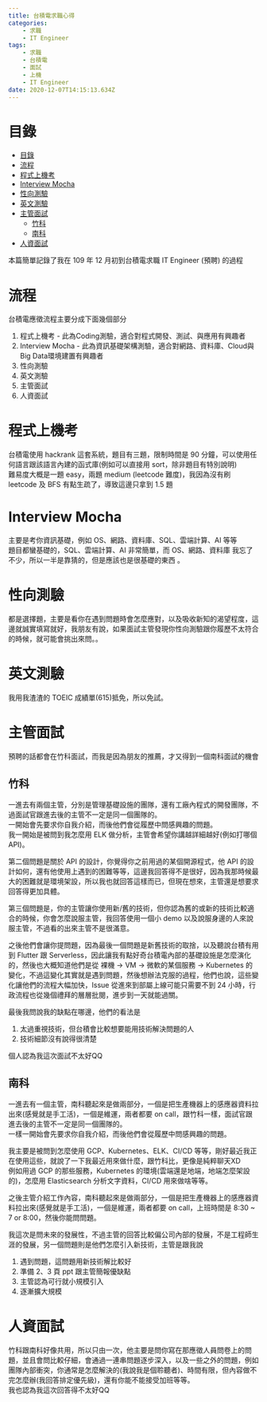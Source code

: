 ```yaml
---
title: 台積電求職心得
categories:
    - 求職
    - IT Engineer
tags:
    - 求職
    - 台積電
    - 面試
    - 上機
    - IT Engineer
date: 2020-12-07T14:15:13.634Z
---
```


# 目錄
- [目錄](#目錄)
- [流程](#流程)
- [程式上機考](#程式上機考)
- [Interview Mocha](#interview-mocha)
- [性向測驗](#性向測驗)
- [英文測驗](#英文測驗)
- [主管面試](#主管面試)
  - [竹科](#竹科)
  - [南科](#南科)
- [人資面試](#人資面試)


本篇簡單記錄了我在 109 年 12 月初到台積電求職 IT Engineer (預聘) 的過程

# 流程
台積電應徵流程主要分成下面幾個部分

1. 程式上機考 - 此為Coding測驗，適合對程式開發、測試、與應用有興趣者
2. Interview Mocha - 此為資訊基礎架構測驗，適合對網路、資料庫、Cloud與Big Data環境建置有興趣者
3. 性向測驗
4. 英文測驗
5. 主管面試
6. 人資面試

# 程式上機考
台積電使用 hackrank 這套系統，題目有三題，限制時間是 90 分鐘，可以使用任何語言跟該語言內建的函式庫(例如可以直接用 sort，除非題目有特別說明)  
難易度大概是一題 easy，兩題 medium (leetcode 難度)，我因為沒有刷 leetcode 及 BFS 有點生疏了，導致這邊只拿到 1.5 題  

# Interview Mocha
主要是考你資訊基礎，例如 OS、網路、資料庫、SQL、雲端計算、AI 等等  
題目都蠻基礎的，SQL、雲端計算、AI 非常簡單，而 OS、網路、資料庫 我忘了不少，所以一半是靠猜的，但是應該也是很基礎的東西  。

# 性向測驗
都是選擇題，主要是看你在遇到問題時會怎麼應對，以及吸收新知的渴望程度，這邊就誠實填寫就好，我朋友有說，如果面試主管發現你性向測驗跟你履歷不太符合的時候，就可能會挑出來問。。

# 英文測驗
我用我渣渣的 TOEIC 成績單(615)抵免，所以免試。

# 主管面試
預聘的話都會在竹科面試，而我是因為朋友的推薦，才又得到一個南科面試的機會

## 竹科
一進去有兩個主管，分別是管理基礎設施的團隊，還有工廠內程式的開發團隊，不過面試官跟進去後的主管不一定是同一個團隊的。  
一開始會先要求你自我介紹，而後他們會從履歷中問感興趣的問題。  
我一開始是被問到我怎麼用 ELK 做分析，主管會希望你講越詳細越好(例如打哪個 API)。  


第二個問題是關於 API 的設計，你覺得你之前用過的某個開源程式，他 API 的設計如何，還有他使用上遇到的困難等等，這邊我回答得不是很好，因為我那時候最大的困難就是環境架設，所以我也就回答這樣而已，但現在想來，主管還是想要求回答得更加具體。  


第三個問題是，你的主管讓你使用新/舊的技術，但你認為舊的或新的技術比較適合的時候，你會怎麼說服主管，我回答使用一個小 demo 以及說服身邊的人來說服主管，不過看的出來主管不是很滿意。  

之後他們會讓你提問題，因為最後一個問題是新舊技術的取捨，以及聽說台積有用到 Flutter 跟 Serverless，因此讓我有點好奇台積電內部的基礎設施是怎麼演化的，然後也大概知道他們是從 裸機 -> VM -> 微軟的某個服務 -> Kubernetes 的變化，不過這變化其實就是遇到問題，然後想辦法克服的過程，他們也說，這些變化讓他們的流程大幅加快，Issue 從進來到部屬上線可能只需要不到 24 小時，行政流程也從幾個禮拜的層層批閱，進步到一天就能過關。  

最後我問說我的缺點在哪邊，他們的看法是 
1. 太過重視技術，但台積會比較想要能用技術解決問題的人
2. 技術細節沒有說得很清楚

個人認為我這次面試不太好QQ

## 南科
一進去有一個主管，南科聽起來是做兩部分，一個是把生產機器上的感應器資料拉出來(感覺就是手工活)，一個是維運，兩者都要 on call，跟竹科一樣，面試官跟進去後的主管不一定是同一個團隊的。  
一樣一開始會先要求你自我介紹，而後他們會從履歷中問感興趣的問題。 

我主要是被問到怎麼使用 GCP、Kubernetes、ELK、CI/CD 等等，剛好最近我正在使用這些，就說了一下我最近用來做什麼，跟竹科比，更像是純粹聊天XD  
例如用過 GCP 的那些服務，Kubernetes 的環境(雲端還是地端，地端怎麼架設的)，怎麼用 Elasticsearch 分析文字資料，CI/CD 用來做啥等等。

之後主管介紹工作內容，南科聽起來是做兩部分，一個是把生產機器上的感應器資料拉出來(感覺就是手工活)，一個是維運，兩者都要 on call，上班時間是 8:30 ~ 7 or 8:00，然後你能問問題。  

我這次是問未來的發展性，不過主管的回答比較偏公司內部的發展，不是工程師生涯的發展，另一個問題則是他們怎麼引入新技術，主管是跟我說
1. 遇到問題，這問題用新技術解比較好
2. 準備 2、3 頁 ppt 跟主管簡報優缺點
3. 主管認為可行就小規模引入
4. 逐漸擴大規模

# 人資面試
竹科跟南科好像共用，所以只由一次，他主要是問你寫在那應徵人員問卷上的問題，並且會問比較仔細，會通過一連串問題逐步深入，以及一些之外的問題，例如團隊內部衝突，你通常是怎麼解決的(我說我是個聆聽者)、時間有限，但內容做不完怎麼辦(我回答排定優先級)，還有你能不能接受加班等等。  
我也認為我這次回答得不太好QQ